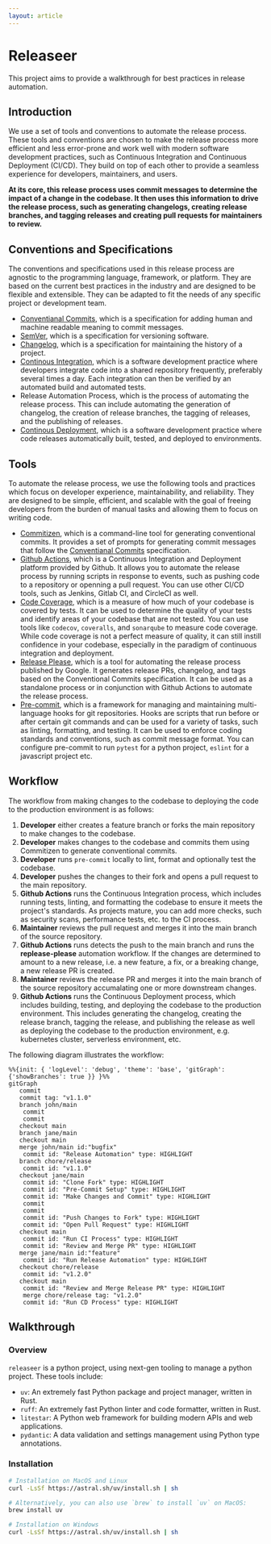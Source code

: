 ```yaml
---
layout: article
---
```

# Releaseer

This project aims to provide a walkthrough for best practices in release automation.

## Introduction

We use a set of tools and conventions to automate the release process. These tools and conventions are chosen to make the release process more efficient and less error-prone and work well with modern software development practices, such as Continuous Integration and Continuous Deployment (CI/CD). They build on top of each other to provide a seamless experience for developers, maintainers, and users. 

**At its core, this release process uses commit messages to determine the impact of a change in the codebase. It then uses this information to drive the release process, such as generating changelogs, creating release branches, and tagging releases and creating pull requests for maintainers to review.**

## Conventions and Specifications

The conventions and specifications used in this release process are agnostic to the programming language, framework, or platform. They are based on the current best practices in the industry and are designed to be flexible and extensible. They can be adapted to fit the needs of any specific project or development team.

- [Conventianal Commits](https://www.conventionalcommits.org/en/v1.0.0/), which is a specification for adding human and machine readable meaning to commit messages.
- [SemVer](https://semver.org), which is a specification for versioning software.
- [Changelog](https://keepachangelog.com/en/1.0.0/), which is a specification for maintaining the history of a project.
- [Continous Integration](https://en.wikipedia.org/wiki/Continuous_integration), which is a software development practice where developers integrate code into a shared repository frequently, preferably several times a day. Each integration can then be verified by an automated build and automated tests.
- Release Automation Process, which is the process of automating the release process. This can include automating the generation of changelog, the creation of release branches, the tagging of releases, and the publishing of releases.
- [Continous Deployment](https://en.wikipedia.org/wiki/Continuous_deployment), which is a software development practice where code releases automatically built, tested, and deployed to environments.

## Tools

To automate the release process, we use the following tools and practices which focus on developer experience, maintainability, and reliability. They are designed to be simple, efficient, and scalable with the goal of freeing developers from the burden of manual tasks and allowing them to focus on writing code.

- [Commitizen](https://commitizen-tools.github.io/commitizen/), which is a command-line tool for generating conventional commits. It provides a set of prompts for generating commit messages that follow the [Conventianal Commits](https://www.conventionalcommits.org/en/v1.0.0/) specification.
- [Github Actions](https://github.com/features/actions), which is a Continuous Integration and Deployment platform provided by Github. It allows you to automate the release process by running scripts in response to events, such as pushing code to a repository or openning a pull request. You can use other CI/CD tools, such as Jenkins, Gitlab CI, and CircleCI as well.
- [Code Coverage](https://en.wikipedia.org/wiki/Code_coverage), which is a measure of how much of your codebase is covered by tests. It can be used to determine the quality of your tests and identify areas of your codebase that are not tested. You can use tools like `codecov`, `coveralls`, and `sonarqube` to measure code coverage. While code coverage is not a perfect measure of quality, it can still instill confidence in your codebase, especially in the paradigm of continuous integration and deployment.
- [Release Please](https://github.com/googleapis/release-please), which is a tool for automating the release process published by Google. It generates release PRs, changelog, and tags based on the Conventional Commits specification. It can be used as a standalone process or in conjunction with Github Actions to automate the release process.
- [Pre-commit](https://pre-commit.com), which is a framework for managing and maintaining multi-language hooks for git repositories. Hooks are scripts that run before or after certain git commands and can be used for a variety of tasks, such as linting, formatting, and testing. It can be used to enforce coding standards and conventions, such as commit message format. You can configure pre-commit to run `pytest` for a python project, `eslint` for a javascript project etc.

## Workflow

The workflow from making changes to the codebase to deploying the code to the production environment is as follows:

1. **Developer** either creates a feature branch or forks the main repository to make changes to the codebase.
2. **Developer** makes changes to the codebase and commits them using Commitizen to generate conventional commits.
3. **Developer** runs `pre-commit` locally to lint, format and optionally test the codebase.
4. **Developer** pushes the changes to their fork and opens a pull request to the main repository.
5. **Github Actions** runs the Continuous Integration process, which includes running tests, linting, and formatting the codebase to ensure it meets the project's standards. As projects mature, you can add more checks, such as security scans, performance tests, etc. to the CI process.
6. **Maintainer** reviews the pull request and merges it into the main branch of the source repository.
7. **Github Actions** runs detects the push to the main branch and runs the **replease-please** automation workflow. If the changes are determined to amount to a new release, i.e. a new feature, a fix, or a breaking change, a new release PR is created.
8. **Maintainer** reviews the release PR and merges it into the main branch of the source repository accumalating one or more downstream changes.
9. **Github Actions** runs the Continuous Deployment process, which includes building, testing, and deploying the codebase to the production environment. This includes generating the changelog, creating the release branch, tagging the release, and publishing the release as well as deploying the codebase to the production environment, e.g. kubernetes cluster, serverless environment, etc.

The following diagram illustrates the workflow:

```mermaid
%%{init: { 'logLevel': 'debug', 'theme': 'base', 'gitGraph': {'showBranches': true }} }%%
gitGraph
   commit
   commit tag: "v1.1.0"
   branch john/main
    commit
    commit
   checkout main
   branch jane/main
   checkout main
   merge john/main id:"bugfix"
    commit id: "Release Automation" type: HIGHLIGHT
   branch chore/release
    commit id: "v1.1.0"
   checkout jane/main
    commit id: "Clone Fork" type: HIGHLIGHT
    commit id: "Pre-Commit Setup" type: HIGHLIGHT
    commit id: "Make Changes and Commit" type: HIGHLIGHT
    commit
    commit
    commit id: "Push Changes to Fork" type: HIGHLIGHT
    commit id: "Open Pull Request" type: HIGHLIGHT
   checkout main
    commit id: "Run CI Process" type: HIGHLIGHT
    commit id: "Review and Merge PR" type: HIGHLIGHT
   merge jane/main id:"feature"
    commit id: "Run Release Automation" type: HIGHLIGHT
   checkout chore/release
    commit id: "v1.2.0"
   checkout main
    commit id: "Review and Merge Release PR" type: HIGHLIGHT
    merge chore/release tag: "v1.2.0"
    commit id: "Run CD Process" type: HIGHLIGHT
```

## Walkthrough

### Overview

`releaseer` is a python project, using next-gen tooling to manage a python project. These tools include:

- `uv`: An extremely fast Python package and project manager, written in Rust.
- `ruff`: An extremely fast Python linter and code formatter, written in Rust.
- `litestar`: A Python web framework for building modern APIs and web applications.
- `pydantic`: A data validation and settings management using Python type annotations.

### Installation

```bash annotate
# Installation on MacOS and Linux
curl -LsSf https://astral.sh/uv/install.sh | sh

# Alternatively, you can also use `brew` to install `uv` on MacOS:
brew install uv

# Installation on Windows
curl -LsSf https://astral.sh/uv/install.sh | sh
```
